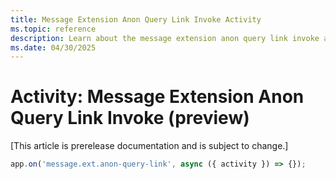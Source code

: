 ```yaml
---
title: Message Extension Anon Query Link Invoke Activity
ms.topic: reference
description: Learn about the message extension anon query link invoke activity.
ms.date: 04/30/2025
---
```


# Activity: Message Extension Anon Query Link Invoke (preview)

[This article is prerelease documentation and is subject to change.]

```typescript
app.on('message.ext.anon-query-link', async ({ activity }) => {});
```